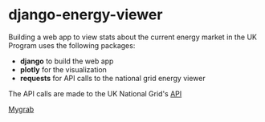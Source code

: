 # django-energy-viewer
Building a web app to view stats about the current energy market in the UK
Program uses the following packages:
- **django** to build the web app
- **plotly** for the visualization
- **requests** for API calls to the national grid energy viewer


The API calls are made to the UK National Grid's [API](https://api.carbonintensity.org.uk/)

[Mygrab](./screengrab.png)
